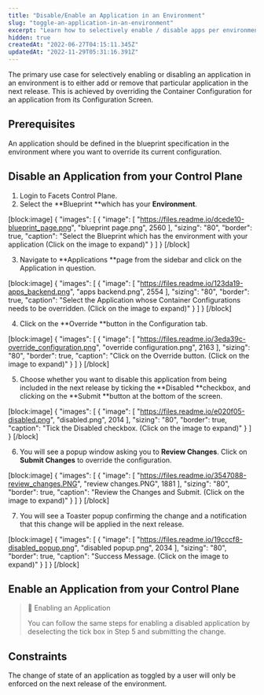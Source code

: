 ```yaml
---
title: "Disable/Enable an Application in an Environment"
slug: "toggle-an-application-in-an-environment"
excerpt: "Learn how to selectively enable / disable apps per environment for performing a Release"
hidden: true
createdAt: "2022-06-27T04:15:11.345Z"
updatedAt: "2022-11-29T05:31:16.391Z"
---
```

The primary use case for selectively enabling or disabling an application in an environment is to either add or remove that particular application in the next release. This is achieved by overriding the Container Configuration for an application from its Configuration Screen.

## Prerequisites

An application should be defined in the blueprint specification in the environment where you want to override its current configuration.

## Disable an Application from your Control Plane

1. Login to Facets Control Plane. 
2. Select the **Blueprint **which has your **Environment**.

[block:image]
{
  "images": [
    {
      "image": [
        "https://files.readme.io/dcede10-blueprint_page.png",
        "blueprint page.png",
        2560
      ],
      "sizing": "80",
      "border": true,
      "caption": "Select the Blueprint which has the environment with your application (Click on the image to expand)"
    }
  ]
}
[/block]

3. Navigate to **Applications **page from the sidebar and click on the Application in question.

[block:image]
{
  "images": [
    {
      "image": [
        "https://files.readme.io/123da19-apps_backend.png",
        "apps backend.png",
        2554
      ],
      "sizing": "80",
      "border": true,
      "caption": "Select the Application whose Container Configurations needs to be overridden. (Click on the image to expand)"
    }
  ]
}
[/block]

4. Click on the **Override **button in the Configuration tab.

[block:image]
{
  "images": [
    {
      "image": [
        "https://files.readme.io/3eda39c-override_configuration.png",
        "override configuration.png",
        2163
      ],
      "sizing": "80",
      "border": true,
      "caption": "Click on the Override button. (Click on the image to expand)"
    }
  ]
}
[/block]

5. Choose whether you want to disable this application from being included in the next release by ticking the **Disabled **checkbox, and clicking on the **Submit **button at the bottom of the screen. 

[block:image]
{
  "images": [
    {
      "image": [
        "https://files.readme.io/e020f05-disabled.png",
        "disabled.png",
        2014
      ],
      "sizing": "80",
      "border": true,
      "caption": "Tick the Disabled checkbox. (Click on the image to expand)"
    }
  ]
}
[/block]

6. You will see a popup window asking you to **Review Changes**. Click on **Submit Changes** to override the configuration.

[block:image]
{
  "images": [
    {
      "image": [
        "https://files.readme.io/3547088-review_changes.PNG",
        "review changes.PNG",
        1881
      ],
      "sizing": "80",
      "border": true,
      "caption": "Review the Changes and Submit. (Click on the image to expand)"
    }
  ]
}
[/block]

7. You will see a Toaster popup confirming the change and a notification that this change will be applied in the next release.

[block:image]
{
  "images": [
    {
      "image": [
        "https://files.readme.io/19cccf8-disabled_popup.png",
        "disabled popup.png",
        2034
      ],
      "sizing": "80",
      "border": true,
      "caption": "Success Message. (Click on the image to expand)"
    }
  ]
}
[/block]

## Enable an Application from your Control Plane

> 📘 Enabling an Application
> 
> You can follow the same steps for enabling a disabled application by deselecting the tick box in Step 5 and submitting the change.

## Constraints

The change of state of an application as toggled by a user will only be enforced on the next release of the environment.